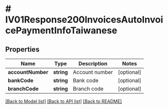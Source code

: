 # # IV01Response200InvoicesAutoInvoicePaymentInfoTaiwanese

## Properties

Name | Type | Description | Notes
------------ | ------------- | ------------- | -------------
**accountNumber** | **string** | Account number | [optional]
**bankCode** | **string** | Bank code | [optional]
**branchCode** | **string** | Branch code | [optional]

[[Back to Model list]](../../README.md#models) [[Back to API list]](../../README.md#endpoints) [[Back to README]](../../README.md)
